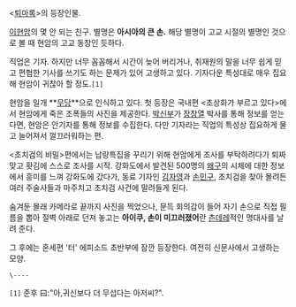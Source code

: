 <[퇴마록](%ED%87%B4%EB%A7%88%EB%A1%9D.md)>의 등장인물.

[이현암](%EC%9D%B4%ED%98%84%EC%95%94.md)의 몇 안 되는 친구. 별명은 **아시아의 큰 손.** 해당 별명이
고교 시절의 별명인 것으로 볼 때 현암의 고교 동창인 듯하다.

직업은 기자. 하지만 너무 꼼꼼해서 시간이 늦어 버리거나, 취재원의 말을 너무 쉽게 믿고 편협한 기사를 쓰기도 하는 문제가 있어 고생하고
있다. 기자다운 특성대로 매우 집요해 현암이 귀찮아 할 정도.`[1]`

현암을 일개 **[무당](%EB%AC%B4%EB%8B%B9.md)**으로 인식하고 있다. 첫 등장은 국내편 <초상화가 부르고 있다>에서
현암에게 죽은 조폭들의 사진을 제공한다. [박신부](%EB%B0%95%EC%8B%A0%EB%B6%80.md)가
[장창열](%EC%9E%A5%EC%B0%BD%EC%97%B4.md) 박사를 통해 정보를 얻는다면, 현암은 안기자를 통해 정보를
수집한다. 다만 기자라는 직업의 특성상 집요하게 물고 늘어져서 껄끄러워하는 편.

<초치검의 비밀>편에서는 납량특집을 꾸리기 위해 현암에게 조사를 부탁하려다가 퇴짜맞고 홧김에 스스로 조사를 시작. 강화도에서 발견된
500명의 [왜구](%EC%99%9C%EA%B5%AC.md)의 시체에 대한 정보에서 흥미를 느껴 강화도에 갔다가, 동료 기자인
[김자영](%EA%B9%80%EC%9E%90%EC%98%81.md)과
[손민구](%EC%86%90%EB%AF%BC%EA%B5%AC.md), 초치검을 찾아 몰려든 여러 주술사들과 마주치고 초치검 사건에
말려들게 된다.

숨겨둔 몰래 카메라로 끝까지 사진을 찍었으나, 문득 회의감이 들어 자기 손으로 직접 필름을 뽑아 절벽 아래로 던져 놓고는 **아이쿠, 손이
미끄러졌어**란 [츤데레](%EC%B8%A4%EB%8D%B0%EB%A0%88.md)적인 명대사를 날려 준다.

그 후에는 혼세편 '터' 에피소드 초반부에 잠깐 등장한다. 여전히 신문사에서 고생하는 모양.  

`\----`

`[1]` 준후 曰:"아,귀신보다 더 무섭다는 아저씨?".

